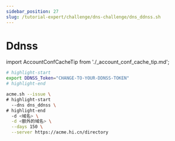```yaml
---
sidebar_position: 27
slug: /tutorial-expert/challenge/dns-challenge/dns_ddnss.sh
---
```


# Ddnss



import AccountConfCacheTip from './_account_conf_cache_tip.md';

<AccountConfCacheTip />

```bash
# highlight-start
export DDNSS_Token="CHANGE-TO-YOUR-DDNSS-TOKEN"
# highlight-end

acme.sh --issue \
# highlight-start
  --dns dns_ddnss \
# highlight-end
  -d <域名> \
  -d <额外的域名> \
  --days 150 \
  --server https://acme.hi.cn/directory
```
